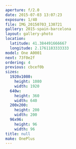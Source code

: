 ```yaml
---
aperture: f/2.0
date: 2015-07-03 13:07:23
exposure: 1/40
file: IMG_20150703_130721
gallery: 2015-spain-barcelona
layout: gallery-photo
location:
  latitude: 41.384491666667
  longitude: 2.1761183333333
model: One A0001
next: 73f0e2f
ordering: 4
previous: cbcef0b
sizes:
  1920x1080:
    height: 1080
    width: 1920
  640w:
    height: 360
    width: 640
  200x200:
    height: 200
    width: 200
  96x96:
    height: 96
    width: 96
title: null
make: OnePlus
---
```

